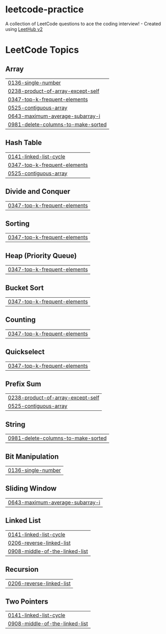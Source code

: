 # leetcode-practice
A collection of LeetCode questions to ace the coding interview! - Created using [LeetHub v2](https://github.com/arunbhardwaj/LeetHub-2.0)

<!---LeetCode Topics Start-->
# LeetCode Topics
## Array
|  |
| ------- |
| [0136-single-number](https://github.com/nainapurohit/leetcode-practice/tree/master/0136-single-number) |
| [0238-product-of-array-except-self](https://github.com/nainapurohit/leetcode-practice/tree/master/0238-product-of-array-except-self) |
| [0347-top-k-frequent-elements](https://github.com/nainapurohit/leetcode-practice/tree/master/0347-top-k-frequent-elements) |
| [0525-contiguous-array](https://github.com/nainapurohit/leetcode-practice/tree/master/0525-contiguous-array) |
| [0643-maximum-average-subarray-i](https://github.com/nainapurohit/leetcode-practice/tree/master/0643-maximum-average-subarray-i) |
| [0981-delete-columns-to-make-sorted](https://github.com/nainapurohit/leetcode-practice/tree/master/0981-delete-columns-to-make-sorted) |
## Hash Table
|  |
| ------- |
| [0141-linked-list-cycle](https://github.com/nainapurohit/leetcode-practice/tree/master/0141-linked-list-cycle) |
| [0347-top-k-frequent-elements](https://github.com/nainapurohit/leetcode-practice/tree/master/0347-top-k-frequent-elements) |
| [0525-contiguous-array](https://github.com/nainapurohit/leetcode-practice/tree/master/0525-contiguous-array) |
## Divide and Conquer
|  |
| ------- |
| [0347-top-k-frequent-elements](https://github.com/nainapurohit/leetcode-practice/tree/master/0347-top-k-frequent-elements) |
## Sorting
|  |
| ------- |
| [0347-top-k-frequent-elements](https://github.com/nainapurohit/leetcode-practice/tree/master/0347-top-k-frequent-elements) |
## Heap (Priority Queue)
|  |
| ------- |
| [0347-top-k-frequent-elements](https://github.com/nainapurohit/leetcode-practice/tree/master/0347-top-k-frequent-elements) |
## Bucket Sort
|  |
| ------- |
| [0347-top-k-frequent-elements](https://github.com/nainapurohit/leetcode-practice/tree/master/0347-top-k-frequent-elements) |
## Counting
|  |
| ------- |
| [0347-top-k-frequent-elements](https://github.com/nainapurohit/leetcode-practice/tree/master/0347-top-k-frequent-elements) |
## Quickselect
|  |
| ------- |
| [0347-top-k-frequent-elements](https://github.com/nainapurohit/leetcode-practice/tree/master/0347-top-k-frequent-elements) |
## Prefix Sum
|  |
| ------- |
| [0238-product-of-array-except-self](https://github.com/nainapurohit/leetcode-practice/tree/master/0238-product-of-array-except-self) |
| [0525-contiguous-array](https://github.com/nainapurohit/leetcode-practice/tree/master/0525-contiguous-array) |
## String
|  |
| ------- |
| [0981-delete-columns-to-make-sorted](https://github.com/nainapurohit/leetcode-practice/tree/master/0981-delete-columns-to-make-sorted) |
## Bit Manipulation
|  |
| ------- |
| [0136-single-number](https://github.com/nainapurohit/leetcode-practice/tree/master/0136-single-number) |
## Sliding Window
|  |
| ------- |
| [0643-maximum-average-subarray-i](https://github.com/nainapurohit/leetcode-practice/tree/master/0643-maximum-average-subarray-i) |
## Linked List
|  |
| ------- |
| [0141-linked-list-cycle](https://github.com/nainapurohit/leetcode-practice/tree/master/0141-linked-list-cycle) |
| [0206-reverse-linked-list](https://github.com/nainapurohit/leetcode-practice/tree/master/0206-reverse-linked-list) |
| [0908-middle-of-the-linked-list](https://github.com/nainapurohit/leetcode-practice/tree/master/0908-middle-of-the-linked-list) |
## Recursion
|  |
| ------- |
| [0206-reverse-linked-list](https://github.com/nainapurohit/leetcode-practice/tree/master/0206-reverse-linked-list) |
## Two Pointers
|  |
| ------- |
| [0141-linked-list-cycle](https://github.com/nainapurohit/leetcode-practice/tree/master/0141-linked-list-cycle) |
| [0908-middle-of-the-linked-list](https://github.com/nainapurohit/leetcode-practice/tree/master/0908-middle-of-the-linked-list) |
<!---LeetCode Topics End-->